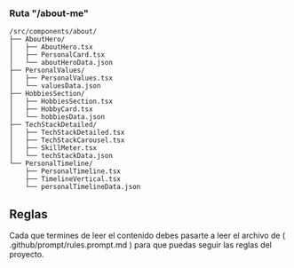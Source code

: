 
### Ruta "/about-me"
```
/src/components/about/
├── AboutHero/
│   ├── AboutHero.tsx
│   ├── PersonalCard.tsx
│   └── aboutHeroData.json
├── PersonalValues/
│   ├── PersonalValues.tsx
│   └── valuesData.json
├── HobbiesSection/
│   ├── HobbiesSection.tsx
│   ├── HobbyCard.tsx
│   └── hobbiesData.json
├── TechStackDetailed/
│   ├── TechStackDetailed.tsx
│   ├── TechStackCarousel.tsx
│   ├── SkillMeter.tsx
│   └── techStackData.json
└── PersonalTimeline/
    ├── PersonalTimeline.tsx
    ├── TimelineVertical.tsx
    └── personalTimelineData.json
```


## Reglas
Cada que termines de leer el contenido debes pasarte a leer el archivo de ( .github/prompt/rules.prompt.md ) para que puedas seguir las reglas del proyecto.
